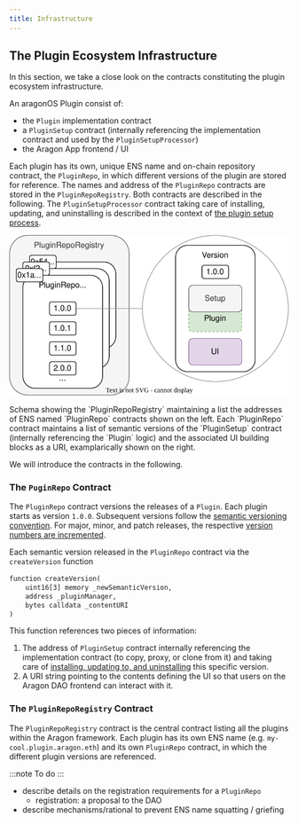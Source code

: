 ```yaml
---
title: Infrastructure
---
```


## The Plugin Ecosystem Infrastructure

In this section, we take a close look on the contracts constituting the plugin ecosystem infrastructure.

An aragonOS Plugin consist of:

- the `Plugin` implementation contract
- a `PluginSetup` contract (internally referencing the implementation contract and used by the `PluginSetupProcessor`)
- the Aragon App frontend / UI

Each plugin has its own, unique ENS name and on-chain repository contract, the `PluginRepo`, in which different versions of the plugin are stored for reference.
The names and address of the `PluginRepo` contracts are stored in the `PluginRepoRegistry`. Both contracts are described in the following.
The `PluginSetupProcessor` contract taking care of installing, updating, and uninstalling is described in the context of [the plugin setup process](04-plugin-setup.md).

<div class="center-column">

![Schematic depiction of the versioning taking place in the PluginRepoRegistry.](plugin-repo-overview.drawio.svg)

<p class="caption"> 
  Schema showing the `PluginRepoRegistry` maintaining a list the addresses of ENS named `PluginRepo` contracts shown on the left. Each `PluginRepo` contract maintains a list of semantic versions of the `PluginSetup` contract (internally referencing the `Plugin` logic) and the associated UI building blocks as a URI, examplarically shown on the right.
</p>

</div>

We will introduce the contracts in the following.

### The `PuginRepo` Contract

The `PluginRepo` contract versions the releases of a `Plugin`. Each plugin starts as version `1.0.0`. Subsequent versions follow the [semantic versioning convention](https://semver.org/). For major, minor, and patch releases, the respective [version numbers are incremented](docs/core/02-how-to-guides/01-plugin-development/03-versioning.md).

Each semantic version released in the `PluginRepo` contract via the `createVersion` function

```solidity
function createVersion(
    uint16[3] memory _newSemanticVersion,
    address _pluginManager,
    bytes calldata _contentURI
)
```

This function references two pieces of information:

1. The address of `PluginSetup` contract internally referencing the implementation contract (to copy, proxy, or clone from it) and taking care of [installing, updating to, and uninstalling](04-plugin-setup.md) this specific version.
2. A URI string pointing to the contents defining the UI so that users on the Aragon DAO frontend can interact with it.

<!--TODO
:::note
To do: The following is a draft.
:::
Additionally, each released version has a

- status
  - submitted
  - review pending
  - accepted
  - rejected
  - vulnerable
- description / release note
- audit / review document summary
-->

### The `PluginRepoRegistry` Contract

The `PluginRepoRegistry` contract is the central contract listing all the plugins within the Aragon framework. Each plugin has its own ENS name (e.g. `my-cool.plugin.aragon.eth`) and its own `PluginRepo` contract, in which the different plugin versions are referenced.

:::note
To do
:::

- describe details on the registration requirements for a `PluginRepo`
  - registration: a proposal to the DAO
- describe mechanisms/rational to prevent ENS name squatting / griefing
